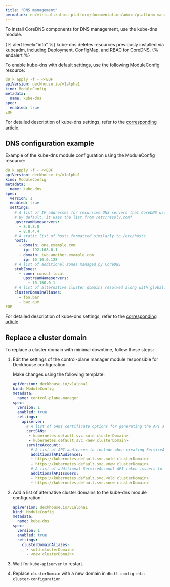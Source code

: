 ```yaml
---
title: "DNS management"
permalink: en/virtualization-platform/documentation/admin/platform-management/network/dns.html
---
```


To install CoreDNS components for DNS management, use the kube-dns module.

{% alert level="info" %}
kube-dns deletes resources previously installed via kubeadm, including Deployment, ConfigMap, and RBAC for CoreDNS.
{% endalert %}

To enable kube-dns with default settings, use the following ModuleConfig resource:

```yaml
d8 k apply -f - <<EOF
apiVersion: deckhouse.io/v1alpha1
kind: ModuleConfig
metadata:
  name: kube-dns
spec:
  enabled: true
EOF
```

For detailed description of kube-dns settings, refer to the [corresponding article](../../../../reference/mc.html#kube-dns).

## DNS configuration example

Example of the kube-dns module configuration using the ModuleConfig resource:

```yaml
d8 k apply -f - <<EOF
apiVersion: deckhouse.io/v1alpha1
kind: ModuleConfig
metadata:
  name: kube-dns
spec:
  version: 1
  enabled: true
  settings:
    # A list of IP addresses for recursive DNS servers that CoreDNS uses to resolve external domains
    # By default, it uses the list from /etc/resolv.conf
    upstreamNameservers:
      - 8.8.8.8
      - 8.8.4.4
    # A static list of hosts formatted similarly to /etc/hosts
    hosts:
      - domain: one.example.com
        ip: 192.168.0.1
      - domain: two.another.example.com
        ip: 10.10.0.128
    # A list of additional zones managed by CoreDNS
    stubZones:
      - zone: consul.local
        upstreamNameservers:
          - 10.150.0.1
    # A list of alternative cluster domains resolved along with global.discovery.clusterDomain
    clusterDomainAliases:
      - foo.bar
      - baz.qux
EOF
```

For detailed description of kube-dns settings, refer to the [corresponding article](../../../../reference/mc.html#kube-dns).

## Replace a cluster domain

To replace a cluster domain with minimal downtime, follow these steps:

1. Edit the settings of the control-plane manager module responsible for Deckhouse configuration.

   Make changes using the following template:

   ```yaml
   apiVersion: deckhouse.io/v1alpha1
   kind: ModuleConfig
   metadata:
     name: control-plane-manager
   spec:
     version: 1
     enabled: true
     settings:
       apiserver:
         # A list of SANs certificate options for generating the API server certificate
         certSANs:
          - kubernetes.default.svc.<old clusterDomain>
          - kubernetes.default.svc.<new clusterDomain>
         serviceAccount:
           # A list of API audiences to include when creating ServiceAccount tokens
           additionalAPIAudiences:
           - https://kubernetes.default.svc.<old clusterDomain>
           - https://kubernetes.default.svc.<new clusterDomain>
           # A list of additional ServiceAccount API token issuers to add as they are created
           additionalAPIIssuers:
           - https://kubernetes.default.svc.<old clusterDomain>
           - https://kubernetes.default.svc.<new clusterDomain>
   ```

1. Add a list of alternative cluster domains to the kube-dns module configuration:

   ```yaml
   apiVersion: deckhouse.io/v1alpha1
   kind: ModuleConfig
   metadata:
     name: kube-dns
   spec:
     version: 1
     enabled: true
     settings:
       clusterDomainAliases:
         - <old clusterDomain>
         - <new clusterDomain>
   ```

1. Wait for `kube-apiserver` to restart.
1. Replace `clusterDomain` with a new domain in `dhctl config edit cluster-configuration`.
